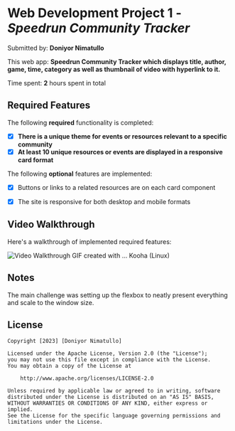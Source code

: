 # Web Development Project 1 - *Speedrun Community Tracker*

Submitted by: **Doniyor Nimatullo**

This web app: **Speedrun Community Tracker which displays title, author, game, time, category as well as thumbnail of video with hyperlink to it.**

Time spent: **2** hours spent in total

## Required Features

The following **required** functionality is completed:

- [x] **There is a unique theme for events or resources relevant to a specific community**
- [x] **At least 10 unique resources or events are displayed in a responsive card format**

The following **optional** features are implemented:

- [x] Buttons or links to a related resources are on each card component
- [x] The site is responsive for both desktop and mobile formats


## Video Walkthrough

Here's a walkthrough of implemented required features:

<img src='https://i.imgur.com/N8DxMWm.mp4' title='Video Walkthrough' width='' alt='Video Walkthrough' />
GIF created with ...  
Kooha (Linux)

## Notes

The main challenge was setting up the flexbox to neatly present everything and scale to the window size.

## License

    Copyright [2023] [Doniyor Nimatullo]

    Licensed under the Apache License, Version 2.0 (the "License");
    you may not use this file except in compliance with the License.
    You may obtain a copy of the License at

        http://www.apache.org/licenses/LICENSE-2.0

    Unless required by applicable law or agreed to in writing, software
    distributed under the License is distributed on an "AS IS" BASIS,
    WITHOUT WARRANTIES OR CONDITIONS OF ANY KIND, either express or implied.
    See the License for the specific language governing permissions and
    limitations under the License.
